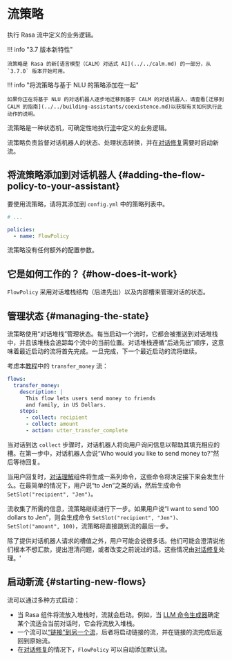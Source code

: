 # 流策略

执行 Rasa 流中定义的业务逻辑。

!!! info "3.7 版本新特性"

    流策略是 Rasa 的新[语言模型（CALM）对话式 AI](../../calm.md) 的一部分，从 `3.7.0` 版本开始可用。

!!! info "将流策略与基于 NLU 的策略添加在一起"

    如果你正在将基于 NLU 的对话机器人逐步地迁移到基于 CALM 的对话机器人，请查看[迁移到 CALM 的指南](../../building-assistants/coexistence.md)以获取有关如何执行此动作的说明。

流策略是一种状态机，可确定性地执行[流](../flows.md)中定义的业务逻辑。

流策略负责监督对话机器人的状态、处理状态转换，并在[对话修复](../conversation-repair.md)需要时启动新流。

## 将流策略添加到对话机器人 {#adding-the-flow-policy-to-your-assistant}

要使用流策略，请将其添加到 `config.yml` 中的策略列表中。

```yaml title="config.yml"
# ...

policies:
  - name: FlowPolicy
```

流策略没有任何额外的配置参数。

## 它是如何工作的？ {#how-does-it-work}

`FlowPolicy` 采用对话堆栈结构（后进先出）以及内部槽来管理对话的状态。

## 管理状态 {#managing-the-state}

流策略使用“对话堆栈”管理状态。每当启动一个流时，它都会被推送到对话堆栈中，并且该堆栈会追踪每个流中的当前位置。对话堆栈遵循“后进先出”顺序，这意味着最近启动的流将首先完成。一旦完成，下一个最近启动的流将继续。

考虑本[教程](../../tutorial.md)中的 `transfer_money` 流：

```yaml title="flows.yml"
flows:
  transfer_money:
    description: |
      This flow lets users send money to friends
      and family, in US Dollars.
    steps:
      - collect: recipient
      - collect: amount
      - action: utter_transfer_complete
```

当对话到达 `collect` 步骤时，对话机器人将向用户询问信息以帮助其填充相应的槽。在第一步中，对话机器人会说“Who would you like to send money to?”然后等待回复。

当用户回复时，[对话理解](../dialogue-understanding.md)组件将生成一系列命令，这些命令将决定接下来会发生什么。在最简单的情况下，用户说“to Jen”之类的话，然后生成命令 `SetSlot("recipient", "Jen")`。

流收集了所需的信息，流策略继续进行下一步。如果用户说“I want to send 100 dollars to Jen”，则会生成命令 `SetSlot("recipient", "Jen")`、`SetSlot("amount", 100)`，流策略将直接跳到流的最后一步。

除了提供对话机器人请求的槽值之外，用户可能会说很多话。他们可能会澄清说他们根本不想汇款，提出澄清问题，或者改变之前说过的话。这些情况由[对话修复](../conversation-repair.md)处理。'

## 启动新流 {#starting-new-flows}

流可以通过多种方式启动：

- 当 Rasa 组件将流放入堆栈时，流就会启动。例如，当 [LLM 命令生成器](../dialogue-understanding.md)确定某个流适合当前对话时，它会将流放入堆栈。
- 一个流可以[“链接”到另一个流](../flows.md#link)，后者将启动链接的流，并在链接的流完成后返回到原始流。
- 在[对话修复](../conversation-repair.md)的情况下，`FlowPolicy` 可以自动添加默认流。
